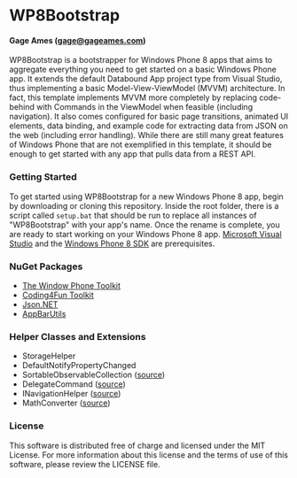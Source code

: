 # WP8Bootstrap
#### Gage Ames (gage@gageames.com)

WP8Bootstrap is a bootstrapper for Windows Phone 8 apps that aims to aggregate everything you need to get started on a basic Windows Phone app. It extends the default Databound App project type from Visual Studio, thus implementing a basic Model-View-ViewModel (MVVM) architecture.  In fact, this template implements MVVM more completely by replacing code-behind with Commands in the ViewModel when feasible (including navigation).  It also comes configured for basic page transitions, animated UI elements, data binding, and example code for extracting data from JSON on the web (including error handling).  While there are still many great features of Windows Phone that are not exemplified in this template, it should be enough to get started with any app that pulls data from a REST API.

### Getting Started
To get started using WP8Bootstrap for a new Windows Phone 8 app, begin by downloading or cloning this repository. Inside the root folder, there is a script called `setup.bat` that should be run to replace all instances of "WP8Bootstrap" with your app's name. Once the rename is complete, you are ready to start working on your Windows Phone 8 app.
[Microsoft Visual Studio](http://msdn.microsoft.com/vstudio) and the [Windows Phone 8 SDK](http://dev.windowsphone.com/downloadsdk) are prerequisites.

### NuGet Packages
* [The Window Phone Toolkit](http://phone.codeplex.com)
* [Coding4Fun Toolkit](http://coding4fun.codeplex.com)
* [Json.NET](http://json.codeplex.com)
* [AppBarUtils](http://appbarutils.codeplex.com)

### Helper Classes and Extensions
* StorageHelper
* DefaultNotifyPropertyChanged
* SortableObservableCollection ([source](http://stackoverflow.com/a/11191500))
* DelegateCommand ([source](http://www.wpftutorial.net/DelegateCommand.html))
* INavigationHelper ([source](http://code.msdn.microsoft.com/wpapps/Sharing-CodeAdding-a4c4beb8))
* MathConverter ([source](http://rachel53461.wordpress.com/2011/08/20/the-math-converter))

### License
This software is distributed free of charge and licensed under the MIT License. For more information about this license and the terms of use of this software, please review the LICENSE file.
